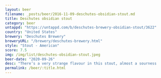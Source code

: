 ```yaml
---
layout: beer
filename: _posts/beer/2016-11-09-deschutes-obsidian-stout.md
title: Deschutes obsidian stout
category: beer
untappd: "https://untappd.com/b/deschutes-brewery-obsidian-stout/3622"
country: "United States"
brewery: "Deschutes Brewery"
breweryURL: "/brewery/deschutes-brewery.html"
style: "Stout - American"
score: 7.5
img: /img/list/deschutes-obsidian-stout.jpeg
beer-date: "2020-09-26"
desc: "There’s a very strange flavour in this stout, almost a sourness but not quite. Perhaps it’s a bunch of mild flavours mixed in together"
permalink: /beer/:title.html
---
```


